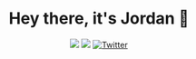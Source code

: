 <p>
<h1 align="center">
<b>Hey there, it's Jordan</b> 👋
</h1>
<p></p>
</p>
<p align="center">
<a href="https://github.com/jphegley"><img src="https://img.shields.io/badge/GitHub-000000?style=for-the-badge&logo=GitHub&logoColor=white"></a>
<a href="https://www.linkedin.com/in/jordan-phegley-94a70520"><img src="https://img.shields.io/badge/LinkedIn-0077B5?style=for-the-badge&logo=linkedin&logoColor=white"></a>
<a href="https://twitter.com/jpheg"><img src="https://img.shields.io/badge/Twitter-1DA1F2?style=for-the-badge&logo=twitter&logoColor=white" alt="Twitter"></a>
</p>


<!---
jphegley/jphegley is a ✨ special ✨ repository because its `README.md` (this file) appears on your GitHub profile.
You can click the Preview link to take a look at your changes.
--->
